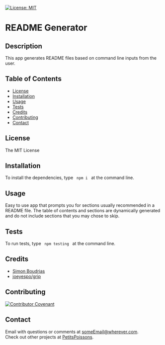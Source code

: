 [![License: MIT](https://img.shields.io/badge/License-MIT-yellow.svg)](https://opensource.org/licenses/MIT)
  # README Generator
  
  ## Description

  This app generates README files based on command line inputs from the user.

  ## Table of Contents

  * [License](#license)
  * [Installation](#installation)
  * [Usage](#usage)
  * [Tests](#tests)
  * [Credits](#credits)
  * [Contributing](#contributing)
  * [Contact](#contact)
    
  ## License

  The MIT License
    
  ## Installation

  To install the dependencies, type `  npm i  ` at the command line.
  
  ## Usage
    
  Easy to use app that prompts you for sections usually recommended in a README file. The table of contents and sections are dynamically generated and do not include sections that you may chose to skip.

  ## Tests

  To run tests, type `  npm testing  ` at the command line.
  
  ## Credits

  * [Simon Boudrias](https://github.com/SBoudrias/Inquirer.js)
  * [joeyespo/grip](https://github.com/joeyespo/grip)
  
  ## Contributing

  [![Contributor Covenant](https://img.shields.io/badge/Contributor%20Covenant-v2.0%20adopted-ff69b4.svg)](code_of_conduct.md)

  ## Contact
  
  Email with questions or comments at someEmail@wherever.com.<br>
  Check out other projects at [PetitsPoissons](https://github.com/PetitsPoissons/).
